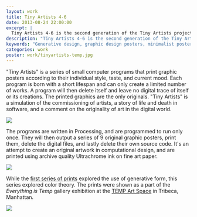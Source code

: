 ```yaml
---
layout: work
title: Tiny Artists 4-6
date: 2013-08-24 22:00:00
excerpt: |
  Tiny Artists 4-6 is the second generation of the Tiny Artists project, where a series of small computer programs generate and print graphic posters, after which they delete themselves and their own source code. The printed graphics are the only originals. While series 1-3 explored computational form, this series investigates color theory.
description: "Tiny Artists 4-6 is the second generation of the Tiny Artists project, where a series of small computer programs generate and print graphic posters, after which they delete themselves and their own source code"
keywords: "Generative design, graphic design posters, minimalist posters, minimalism"
categories: work
poster: work/tinyartists-temp.jpg
---
```


"Tiny Artists" is a series of small computer programs that print graphic posters according to their individual style, taste, and current mood. Each program is born with a short lifespan and can only create a limited number of works. A program will then delete itself and leave no digital trace of itself or its creations. The printed graphics are the only originals. "Tiny Artists" is a simulation of the commissioning of artists, a story of life and death in software, and a comment on the originality of art in the digital world.

<div class="wide-750">
  <img src="{% asset_path work/tinyartists-temp.jpg %}" />
</div>

The programs are written in Processing, and are programmed to run only once. They will then output a series of 9 original graphic posters, print them, delete the digital files, and lastly delete their own source code. It's an attempt to create an original artwork in computational design, and are printed using archive quality Ultrachrome ink on fine art paper.

<div class="wide-750">
  <img src="{% asset_path work/tinyartist-1-temp.jpg %}" />
</div>

While the [first series of prints](/work/tiny-artists) explored the use of generative form, this series explored color theory. The prints were shown as a part of the *Everything is Temp* gallery exhibition at the [TEMP Art Space](http://tempartspace.com/) in Tribeca, Manhattan.

<img src="{% asset_path work/tinyartists-temp2.jpg %}" />
